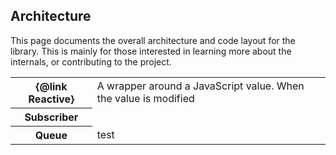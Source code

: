 ## Architecture

This page documents the overall architecture and code layout for the library. This is mainly for
those interested in learning more about the internals, or contributing to the project.

<table>
	<tr>
		<th>{@link Reactive}</th>
		<td>A wrapper around a JavaScript value. When the value is modified</td>
	</tr>
	<tr>
		<th>Subscriber</th>
	</tr>
	<tr>
		<th>Queue</th>
		<td>test</td>
	</tr>
</table>